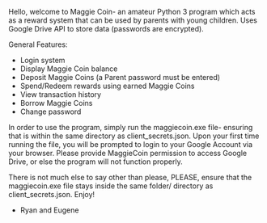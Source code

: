 Hello, welcome to Maggie Coin- an amateur Python 3 program which acts as a reward system that can be used by parents with young children. Uses Google Drive API to store data (passwords are encrypted).

General Features:
 - Login system
 - Display Maggie Coin balance
 - Deposit Maggie Coins (a Parent password must be entered)
 - Spend/Redeem rewards using earned Maggie Coins
 - View transaction history
 - Borrow Maggie Coins
 - Change password


In order to use the program, simply run the maggiecoin.exe file- ensuring that is within the same directory as client_secrets.json. Upon your first time running the file, you will be prompted to login to your Google Account via your browser. Please provide MaggieCoin
permission to access Google Drive, or else the program will not function properly.

There is not much else to say other than please, PLEASE, ensure that the maggiecoin.exe file stays inside the same folder/
directory as client_secrets.json. Enjoy!


- Ryan and Eugene

